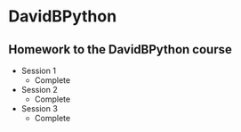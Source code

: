 # DavidBPython

## Homework to the DavidBPython course

- Session 1
    - Complete
- Session 2
    - Complete
- Session 3
    - Complete

